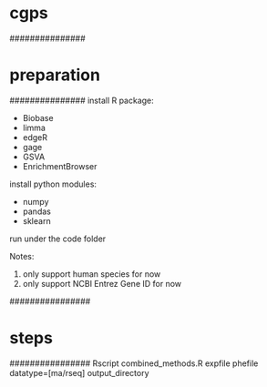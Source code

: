 # cgps

###############
# preparation #
###############
install R package:
* Biobase
* limma
* edgeR
* gage
* GSVA
* EnrichmentBrowser

install python modules:
* numpy
* pandas
* sklearn

run under the code folder

Notes: 
1. only support human species for now
2. only support NCBI Entrez Gene ID for now

################
# steps        #
################
Rscript combined_methods.R expfile phefile datatype=[ma/rseq] output_directory
